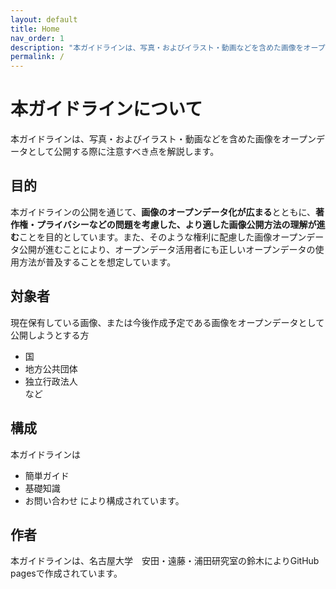 ```yaml
---
layout: default
title: Home
nav_order: 1
description: "本ガイドラインは、写真・およびイラスト・動画などを含めた画像をオープンデータとして公開する際に注意すべき点を解説します。"
permalink: /
---
```

# 本ガイドラインについて
本ガイドラインは、写真・およびイラスト・動画などを含めた画像をオープンデータとして公開する際に注意すべき点を解説します。
## 目的
本ガイドラインの公開を通じて、**画像のオープンデータ化が広まる**とともに、**著作権・プライバシーなどの問題を考慮した、より適した画像公開方法の理解が進む**ことを目的としています。また、そのような権利に配慮した画像オープンデータ公開が進むことにより、オープンデータ活用者にも正しいオープンデータの使用方法が普及することを想定しています。
## 対象者
現在保有している画像、または今後作成予定である画像をオープンデータとして公開しようとする方
- 国
- 地方公共団体
- 独立行政法人  
など

## 構成
本ガイドラインは
- 簡単ガイド
- 基礎知識
- お問い合わせ
により構成されています。

## 作者
本ガイドラインは、名古屋大学　安田・遠藤・浦田研究室の鈴木によりGitHub pagesで作成されています。















































































